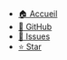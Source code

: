 - [🏠 Accueil](/)
- [📖 GitHub](https://github.com/RinkuStudio/pokerealms)
- [🐛 Issues](https://github.com/RinkuStudio/pokerealms/issues)
- [⭐ Star](https://github.com/RinkuStudio/pokerealms/stargazers)
